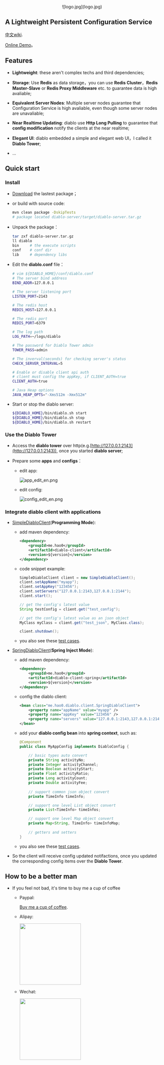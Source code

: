 <center>![logo.jpg](logo.jpg)</center>

A Lightweight Persistent Configuration Service
---

[中文wiki](README.md).

<a href="http://diablo.hao0.me" target="_blank">Online Demo</a>。

## Features

+ **Lightweight**: these aren't complex techs and third dependencies;

+ **Storage**: Use **Redis** as data storage，you can use **Redis Cluster**，**Redis Master-Slave** or **Redis Proxy Middleware** etc. to guarantee data is high avaliable;

+ **Equivalent Server Nodes**: Multiple server nodes guarantee that Configuration Service is high avaliable, even though some server nodes are unavaliable;

+ **Near Realtime Updating**: diablo use **Http Long Pulling** to guarantee that **config modification** notify the clients at the near realtime;

+ **Elegant UI**: diablo embedded a simple and elegant web UI，I called it 
**Diablo Tower**;

+ ...

## Quick start

### Install

+ [Download](https://github.com/ihaolin/diablo/releases) the lastest package；
+ or build with source code:

	```bash
	mvn clean package -DskipTests
	# package located diablo-server/target/diablo-server.tar.gz
	```

+ Unpack the package：

	```bash
	tar zxf diablo-server.tar.gz
	ll diablo
	bin		# the execute scripts
	conf	# conf dir
	lib		# dependency libs
	```	

+ Edit the **diablo.conf** file：

	```bash
	# vim ${DIABLO_HOME}/conf/diablo.conf
	# The server bind address
	BIND_ADDR=127.0.0.1
	
	# The server listening port
	LISTEN_PORT=2143
	
	# The redis host
	REDIS_HOST=127.0.0.1
	
	# The redis port
	REDIS_PORT=6379
	
	# The log path
	LOG_PATH=~/logs/diablo
	
	# The password for Diablo Tower admin
	TOWER_PASS=admin
	
	# The inverval(seconds) for checking server's status
	CHECK_SERVER_INTERVAL=5
	
	# Enable or disable client api auth
	# client must config the appKey, if CLIENT_AUTH=true
	CLIENT_AUTH=true
	
	# Java Heap options
	JAVA_HEAP_OPTS="-Xms512m -Xmx512m"
	```

+ Start or stop the diablo server:

	```bash
	${DIABLO_HOME}/bin/diablo.sh start
	${DIABLO_HOME}/bin/diablo.sh stop
	${DIABLO_HOME}/bin/diablo.sh restart
	```

### Use the Diablo Tower

+ Access the **diablo tower** over http(e.g.[http://127.0.0.1:2143](http://127.0.0.1:2143)), once you started **diablo server**;

+ Prepare some **apps** and **configs**：
	
	+ edit app: 
		
		![app_edit_en.png](snapshots/app_edit_en.png)
	
	+ edit config:

		![config_edit_en.png](snapshots/config_edit_en.png)

### Integrate diablo client with applications

+ [SimpleDiabloClient](diablo-client/src/main/java/me/hao0/diablo/client/SimpleDiabloClient)(**Programming Mode**):
	
	+ add maven dependency:

		```xml
		<dependency>
            <groupId>me.hao0</groupId>
            <artifactId>diablo-client</artifactId>
            <version>${version}</version>
    	</dependency>
		```
	
	+ code snippet example:

		```java
		SimpleDiabloClient client = new SimpleDiabloClient();
       client.setAppName("myapp");
       client.setAppKey("123456");
       client.setServers("127.0.0.1:2143,127.0.0.1:2144");
       client.start();
       
       // get the config's latest value
       String testConfig = client.get("test_config");
       
       // get the config's latest value as an json object
       MyClass myClass = client.get("test_json", MyClass.class);
       
       client.shutdown();
		```
	+ you also see these [test cases](diablo-client/src/test/java/me/hao0/diablo/client/SimpleDiabloClientTests.java).

+ [SpringDiabloClient](diablo-client-spring/src/main/java/me/hao0/diablo/client/SpringDiabloClient)(**Spring Inject Mode**):

	+ add maven dependency:

		```xml
		<dependency>
            <groupId>me.hao0</groupId>
            <artifactId>diablo-client-spring</artifactId>
            <version>${version}</version>
    	</dependency>
		```
	
	+ config the diablo client:

		```xml
		<bean class="me.hao0.diablo.client.SpringDiabloClient">
			<property name="appName" value="myapp" />
			<property name="appKey" value="123456" />
			<property name="servers" value="127.0.0.1:2143,127.0.0.1:2144" />
		</bean>
		```
	
	+ add your **diablo config bean** into **spring context**, such as:

		```java
		@Component
		public class MyAppConfig implements DiabloConfig {
		
			// basic types auto convert 
		    private String activityNo;
		    private Integer activityChannel;
		    private Boolean activityStart;
		    private Float activityRatio;
		    private Long activityCount;
		    private Double activityFee;
		 
		    // support common json object convert
		    private TimeInfo timeInfo;
		
		    // support one level List object convert
		    private List<TimeInfo> timeInfos;
		
		    // support one level Map object convert
		    private Map<String, TimeInfo> timeInfoMap;
			
			// getters and setters
		}
		```
		
	
	+ you also see these [test cases](diablo-client-spring/src/test/java/me/hao0/diablo/client/SpringDiabloClientTests.java).

+ So the client will receive config updated notifactions, once you updated the corresponding config items over the **Diablo Tower**.

## How to be a better man

+ If you feel not bad, it's time to buy me a cup of coffee

	+ Paypal:

		<a href="http://paypal.me/haolinh0" target="_blank">Buy me a cup of coffee</a>.
		
	+ Alipay:
		
		<img src="alipay.png" width="200">
	
	+ Wechat:
	   
	   <img src="wechat.png" width="200">     